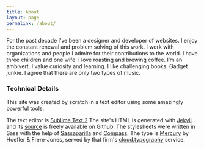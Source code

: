 ```yaml
---
title: About
layout: page
permalink: /about/
---
```

For the past decade I’ve been a designer and developer of websites. I enjoy the constant renewal and problem solving of this work. I work with organizations and people I admire for their contributions to the world. I have three children and one wife. I love roasting and brewing coffee. I’m an ambivert. I value curiosity and learning. I like challenging books. Gadget junkie. I agree that there are only two types of music.


### Technical Details

This site was created by scratch in a text editor using some amazingly powerful tools. 

The text editor is [Sublime Text 2](http://www.sublimetext.com/)
The site's HTML is generated with [Jekyll](http://jekyllrb.com/) and its [source](https://github.com/budparr/budparr.github.io) is freely available on Github. 
The stylesheets were written in Sass with the help of [Sassaparilla](http://sass.fffunction.co/) and [Compass](http://compass-style.org/). 
The type is [Mercury](http://www.typography.com/fonts/mercury-text/overview/) by Hoefler & Frere-Jones, served by that firm's [cloud.typography](http://www.typography.com/cloud/welcome/) service.
